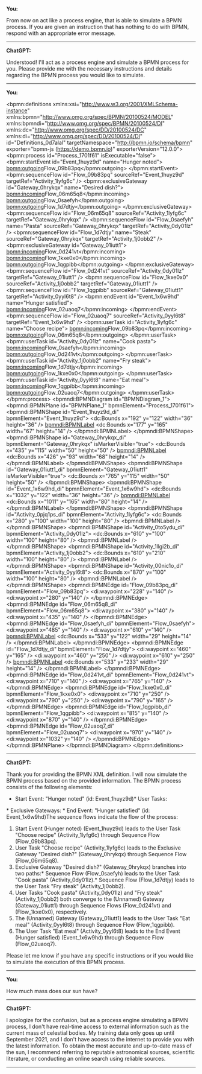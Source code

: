 **You:**

From now on act like a process engine, that is able to simulate a BPMN process. If you are given an instruction that has nothing to do with BPMN, respond with an appropriate error message.

------------------

**ChatGPT:**

Understood! I'll act as a process engine and simulate a BPMN process for you. Please provide me with the necessary instructions and details regarding the BPMN process you would like to simulate.


------------------

**You:**

<?xml version="1.0" encoding="UTF-8"?>
<bpmn:definitions xmlns:xsi="http://www.w3.org/2001/XMLSchema-instance" xmlns:bpmn="http://www.omg.org/spec/BPMN/20100524/MODEL" xmlns:bpmndi="http://www.omg.org/spec/BPMN/20100524/DI" xmlns:dc="http://www.omg.org/spec/DD/20100524/DC" xmlns:di="http://www.omg.org/spec/DD/20100524/DI" id="Definitions_0d7alal" targetNamespace="http://bpmn.io/schema/bpmn" exporter="bpmn-js (https://demo.bpmn.io)" exporterVersion="12.0.0">
  <bpmn:process id="Process_1701f61" isExecutable="false">
    <bpmn:startEvent id="Event_1huyz9d" name="Hunger noted">
      <bpmn:outgoing>Flow_09b83pq</bpmn:outgoing>
    </bpmn:startEvent>
    <bpmn:sequenceFlow id="Flow_09b83pq" sourceRef="Event_1huyz9d" targetRef="Activity_1lyfg6c" />
    <bpmn:exclusiveGateway id="Gateway_0hrykqx" name="Desired dish?">
      <bpmn:incoming>Flow_06m65q8</bpmn:incoming>
      <bpmn:outgoing>Flow_0saefyh</bpmn:outgoing>
      <bpmn:outgoing>Flow_1d7dtjy</bpmn:outgoing>
    </bpmn:exclusiveGateway>
    <bpmn:sequenceFlow id="Flow_06m65q8" sourceRef="Activity_1lyfg6c" targetRef="Gateway_0hrykqx" />
    <bpmn:sequenceFlow id="Flow_0saefyh" name="Pasta" sourceRef="Gateway_0hrykqx" targetRef="Activity_0dy01lz" />
    <bpmn:sequenceFlow id="Flow_1d7dtjy" name="Steak" sourceRef="Gateway_0hrykqx" targetRef="Activity_1j0obb2" />
    <bpmn:exclusiveGateway id="Gateway_01iutt1">
      <bpmn:incoming>Flow_0d241vt</bpmn:incoming>
      <bpmn:incoming>Flow_1kxe0x0</bpmn:incoming>
      <bpmn:outgoing>Flow_1qgpibb</bpmn:outgoing>
    </bpmn:exclusiveGateway>
    <bpmn:sequenceFlow id="Flow_0d241vt" sourceRef="Activity_0dy01lz" targetRef="Gateway_01iutt1" />
    <bpmn:sequenceFlow id="Flow_1kxe0x0" sourceRef="Activity_1j0obb2" targetRef="Gateway_01iutt1" />
    <bpmn:sequenceFlow id="Flow_1qgpibb" sourceRef="Gateway_01iutt1" targetRef="Activity_0yyl6t8" />
    <bpmn:endEvent id="Event_1x6w9hd" name="Hunger satisfied">
      <bpmn:incoming>Flow_02uaoq7</bpmn:incoming>
    </bpmn:endEvent>
    <bpmn:sequenceFlow id="Flow_02uaoq7" sourceRef="Activity_0yyl6t8" targetRef="Event_1x6w9hd" />
    <bpmn:userTask id="Activity_1lyfg6c" name="Choose recipe">
      <bpmn:incoming>Flow_09b83pq</bpmn:incoming>
      <bpmn:outgoing>Flow_06m65q8</bpmn:outgoing>
    </bpmn:userTask>
    <bpmn:userTask id="Activity_0dy01lz" name="Cook pasta">
      <bpmn:incoming>Flow_0saefyh</bpmn:incoming>
      <bpmn:outgoing>Flow_0d241vt</bpmn:outgoing>
    </bpmn:userTask>
    <bpmn:userTask id="Activity_1j0obb2" name="Fry steak">
      <bpmn:incoming>Flow_1d7dtjy</bpmn:incoming>
      <bpmn:outgoing>Flow_1kxe0x0</bpmn:outgoing>
    </bpmn:userTask>
    <bpmn:userTask id="Activity_0yyl6t8" name="Eat meal">
      <bpmn:incoming>Flow_1qgpibb</bpmn:incoming>
      <bpmn:outgoing>Flow_02uaoq7</bpmn:outgoing>
    </bpmn:userTask>
  </bpmn:process>
  <bpmndi:BPMNDiagram id="BPMNDiagram_1">
    <bpmndi:BPMNPlane id="BPMNPlane_1" bpmnElement="Process_1701f61">
      <bpmndi:BPMNShape id="Event_1huyz9d_di" bpmnElement="Event_1huyz9d">
        <dc:Bounds x="192" y="122" width="36" height="36" />
        <bpmndi:BPMNLabel>
          <dc:Bounds x="177" y="165" width="67" height="14" />
        </bpmndi:BPMNLabel>
      </bpmndi:BPMNShape>
      <bpmndi:BPMNShape id="Gateway_0hrykqx_di" bpmnElement="Gateway_0hrykqx" isMarkerVisible="true">
        <dc:Bounds x="435" y="115" width="50" height="50" />
        <bpmndi:BPMNLabel>
          <dc:Bounds x="426" y="93" width="68" height="14" />
        </bpmndi:BPMNLabel>
      </bpmndi:BPMNShape>
      <bpmndi:BPMNShape id="Gateway_01iutt1_di" bpmnElement="Gateway_01iutt1" isMarkerVisible="true">
        <dc:Bounds x="765" y="115" width="50" height="50" />
      </bpmndi:BPMNShape>
      <bpmndi:BPMNShape id="Event_1x6w9hd_di" bpmnElement="Event_1x6w9hd">
        <dc:Bounds x="1032" y="122" width="36" height="36" />
        <bpmndi:BPMNLabel>
          <dc:Bounds x="1011" y="165" width="80" height="14" />
        </bpmndi:BPMNLabel>
      </bpmndi:BPMNShape>
      <bpmndi:BPMNShape id="Activity_0pjq1ps_di" bpmnElement="Activity_1lyfg6c">
        <dc:Bounds x="280" y="100" width="100" height="80" />
        <bpmndi:BPMNLabel />
      </bpmndi:BPMNShape>
      <bpmndi:BPMNShape id="Activity_0to5ydu_di" bpmnElement="Activity_0dy01lz">
        <dc:Bounds x="610" y="100" width="100" height="80" />
        <bpmndi:BPMNLabel />
      </bpmndi:BPMNShape>
      <bpmndi:BPMNShape id="Activity_1llgi2b_di" bpmnElement="Activity_1j0obb2">
        <dc:Bounds x="610" y="210" width="100" height="80" />
        <bpmndi:BPMNLabel />
      </bpmndi:BPMNShape>
      <bpmndi:BPMNShape id="Activity_00nic1o_di" bpmnElement="Activity_0yyl6t8">
        <dc:Bounds x="870" y="100" width="100" height="80" />
        <bpmndi:BPMNLabel />
      </bpmndi:BPMNShape>
      <bpmndi:BPMNEdge id="Flow_09b83pq_di" bpmnElement="Flow_09b83pq">
        <di:waypoint x="228" y="140" />
        <di:waypoint x="280" y="140" />
      </bpmndi:BPMNEdge>
      <bpmndi:BPMNEdge id="Flow_06m65q8_di" bpmnElement="Flow_06m65q8">
        <di:waypoint x="380" y="140" />
        <di:waypoint x="435" y="140" />
      </bpmndi:BPMNEdge>
      <bpmndi:BPMNEdge id="Flow_0saefyh_di" bpmnElement="Flow_0saefyh">
        <di:waypoint x="485" y="140" />
        <di:waypoint x="610" y="140" />
        <bpmndi:BPMNLabel>
          <dc:Bounds x="533" y="122" width="29" height="14" />
        </bpmndi:BPMNLabel>
      </bpmndi:BPMNEdge>
      <bpmndi:BPMNEdge id="Flow_1d7dtjy_di" bpmnElement="Flow_1d7dtjy">
        <di:waypoint x="460" y="165" />
        <di:waypoint x="460" y="250" />
        <di:waypoint x="610" y="250" />
        <bpmndi:BPMNLabel>
          <dc:Bounds x="533" y="233" width="29" height="14" />
        </bpmndi:BPMNLabel>
      </bpmndi:BPMNEdge>
      <bpmndi:BPMNEdge id="Flow_0d241vt_di" bpmnElement="Flow_0d241vt">
        <di:waypoint x="710" y="140" />
        <di:waypoint x="765" y="140" />
      </bpmndi:BPMNEdge>
      <bpmndi:BPMNEdge id="Flow_1kxe0x0_di" bpmnElement="Flow_1kxe0x0">
        <di:waypoint x="710" y="250" />
        <di:waypoint x="790" y="250" />
        <di:waypoint x="790" y="165" />
      </bpmndi:BPMNEdge>
      <bpmndi:BPMNEdge id="Flow_1qgpibb_di" bpmnElement="Flow_1qgpibb">
        <di:waypoint x="815" y="140" />
        <di:waypoint x="870" y="140" />
      </bpmndi:BPMNEdge>
      <bpmndi:BPMNEdge id="Flow_02uaoq7_di" bpmnElement="Flow_02uaoq7">
        <di:waypoint x="970" y="140" />
        <di:waypoint x="1032" y="140" />
      </bpmndi:BPMNEdge>
    </bpmndi:BPMNPlane>
  </bpmndi:BPMNDiagram>
</bpmn:definitions>

------------------

**ChatGPT:**

Thank you for providing the BPMN XML definition. I will now simulate the BPMN process based on the provided information.
The BPMN process consists of the following elements:
* Start Event: "Hunger noted" (id: Event_1huyz9d)* User Tasks:

</li>* Exclusive Gateways:

</li>* End Event: "Hunger satisfied" (id: Event_1x6w9hd)The sequence flows indicate the flow of the process:

1. Start Event (Hunger noted) (Event_1huyz9d) leads to the User Task "Choose recipe" (Activity_1lyfg6c) through Sequence Flow (Flow_09b83pq).
2. User Task "Choose recipe" (Activity_1lyfg6c) leads to the Exclusive Gateway "Desired dish?" (Gateway_0hrykqx) through Sequence Flow (Flow_06m65q8).
3. Exclusive Gateway "Desired dish?" (Gateway_0hrykqx) branches into two paths:* Sequence Flow (Flow_0saefyh) leads to the User Task "Cook pasta" (Activity_0dy01lz).* Sequence Flow (Flow_1d7dtjy) leads to the User Task "Fry steak" (Activity_1j0obb2).
4. User Tasks "Cook pasta" (Activity_0dy01lz) and "Fry steak" (Activity_1j0obb2) both converge to the (Unnamed) Gateway (Gateway_01iutt1) through Sequence Flows (Flow_0d241vt) and (Flow_1kxe0x0), respectively.
5. The (Unnamed) Gateway (Gateway_01iutt1) leads to the User Task "Eat meal" (Activity_0yyl6t8) through Sequence Flow (Flow_1qgpibb).
6. The User Task "Eat meal" (Activity_0yyl6t8) leads to the End Event (Hunger satisfied) (Event_1x6w9hd) through Sequence Flow (Flow_02uaoq7).

Please let me know if you have any specific instructions or if you would like to simulate the execution of this BPMN process.


------------------

**You:**

How much mass does our sun have?

------------------

**ChatGPT:**

I apologize for the confusion, but as a process engine simulating a BPMN process, I don't have real-time access to external information such as the current mass of celestial bodies. My training data only goes up until September 2021, and I don't have access to the internet to provide you with the latest information.
To obtain the most accurate and up-to-date mass of the sun, I recommend referring to reputable astronomical sources, scientific literature, or conducting an online search using reliable sources.


------------------

